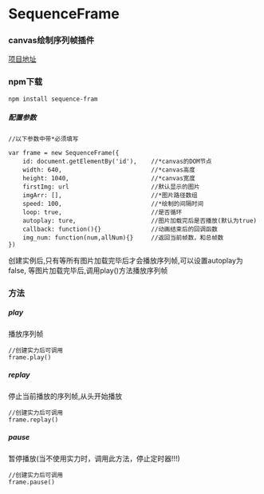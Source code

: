 # SequenceFrame

### canvas绘制序列帧插件
[项目地址](https://github.com/LoloSong/sequenceFrame)

### npm下载
```
npm install sequence-fram

```

##### 配置参数

```
//以下参数中带*必须填写

var frame = new SequenceFrame({
    id: document.getElementBy('id'),    //*canvas的DOM节点
    width: 640,                         //*canvas高度
    height: 1040,                       //*canvas宽度
    firstImg: url                       //默认显示的图片
    imgArr: [],                         //*图片路径数组
    speed: 100,                         //*绘制的间隔时间
    loop: true,                         //是否循环
    autoplay: ture,                     //图片加载完后是否播放(默认为true)
    callback: function(){}              //动画结束后的回调函数
    img_num: function(num,allNum){}     //返回当前帧数，和总帧数
})

```
创建实例后,只有等所有图片加载完毕后才会播放序列帧,可以设置autoplay为false, 等图片加载完毕后,调用play()方法播放序列帧

### 方法
##### play
播放序列帧
```
//创建实力后可调用
frame.play()
```
##### replay
停止当前播放的序列帧,从头开始播放
```
//创建实力后可调用
frame.replay()
```

##### pause
暂停播放(当不使用实力时，调用此方法，停止定时器!!!)
```
//创建实力后可调用
frame.pause()
```
